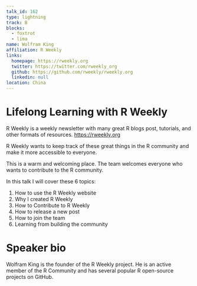 ```yaml
---
talk_id: 162
type: lightning
track: B
blocks:
  - foxtrot
  - lima
name: Wolfram King
affiliation: R Weekly
links:
  homepage: https://rweekly.org
  twitter: https://twitter.com/rweekly_org
  github: https://github.com/rweekly/rweekly.org
  linkedin: null
location: China
---
```


# Lifelong Learning with R Weekly

R Weekly is a weekly newsletter with many great R blogs post, tutorials, and other formats of resources. https://rweekly.org

R Weekly wants to keep track of these great things in the R community and make it more accessible to everyone.

This is a warm and welcoming place. The team welcomes everyone who wants to contribute to the R community.

In this talk I will cover these 6 topics:

1. How to use the R Weekly website
2. Why I created R Weekly
3. How to Contribute to R Weekly
4. How to release a new post
5. How to join the team
6. Learning from building the community

# Speaker bio

Wolfram King is the founder of the R Weekly project. He is an active member of the R Community and has several popular R open-source projects on GitHub.
